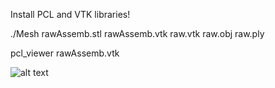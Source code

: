 Install PCL and VTK libraries!

./Mesh rawAssemb.stl rawAssemb.vtk raw.vtk raw.obj raw.ply 

pcl_viewer rawAssemb.vtk 

![alt text](https://github.com/abbasloo/geoWrench/blob/master/Assembling/assembled.png)

